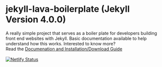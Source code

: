 # jekyll-lava-boilerplate (Jekyll Version 4.0.0)
A really simple project that serves as a boiler plate for developers building front end websites with Jekyll. Basic documentation available to help understand how this works.
Interested to know more?
<br/>
Read the [Documenation and Installation/Download Guide](https://jekyll-lava-boilerplater.netlify.com/)
<br/><br/>
[![Netlify Status](https://api.netlify.com/api/v1/badges/ae9591c2-5ac3-48bf-839e-da5b94fac379/deploy-status)](https://app.netlify.com/sites/jekyll-lava-boilerplater/deploys)
